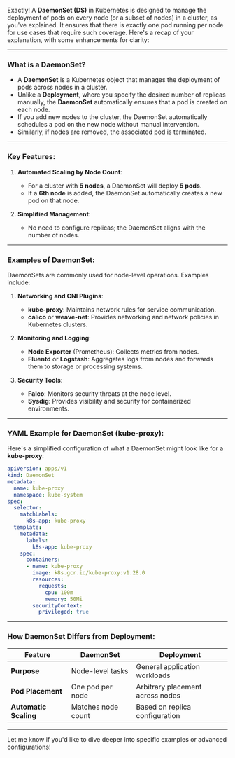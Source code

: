 Exactly! A **DaemonSet (DS)** in Kubernetes is designed to manage the deployment of pods on every node (or a subset of nodes) in a cluster, as you've explained. It ensures that there is exactly one pod running per node for use cases that require such coverage. Here's a recap of your explanation, with some enhancements for clarity:

---

### **What is a DaemonSet?**
- A **DaemonSet** is a Kubernetes object that manages the deployment of pods across nodes in a cluster.
- Unlike a **Deployment**, where you specify the desired number of replicas manually, the **DaemonSet** automatically ensures that a pod is created on each node.
- If you add new nodes to the cluster, the DaemonSet automatically schedules a pod on the new node without manual intervention.
- Similarly, if nodes are removed, the associated pod is terminated.

---

### **Key Features:**
1. **Automated Scaling by Node Count**:
   - For a cluster with **5 nodes**, a DaemonSet will deploy **5 pods**.
   - If a **6th node** is added, the DaemonSet automatically creates a new pod on that node.

2. **Simplified Management**:
   - No need to configure replicas; the DaemonSet aligns with the number of nodes.

---

### **Examples of DaemonSet:**
DaemonSets are commonly used for node-level operations. Examples include:

1. **Networking and CNI Plugins**:
   - **kube-proxy**: Maintains network rules for service communication.
   - **calico** or **weave-net**: Provides networking and network policies in Kubernetes clusters.

2. **Monitoring and Logging**:
   - **Node Exporter** (Prometheus): Collects metrics from nodes.
   - **Fluentd** or **Logstash**: Aggregates logs from nodes and forwards them to storage or processing systems.

3. **Security Tools**:
   - **Falco**: Monitors security threats at the node level.
   - **Sysdig**: Provides visibility and security for containerized environments.

---

### **YAML Example for DaemonSet (kube-proxy):**

Here's a simplified configuration of what a DaemonSet might look like for a **kube-proxy**:

```yaml
apiVersion: apps/v1
kind: DaemonSet
metadata:
  name: kube-proxy
  namespace: kube-system
spec:
  selector:
    matchLabels:
      k8s-app: kube-proxy
  template:
    metadata:
      labels:
        k8s-app: kube-proxy
    spec:
      containers:
      - name: kube-proxy
        image: k8s.gcr.io/kube-proxy:v1.28.0
        resources:
          requests:
            cpu: 100m
            memory: 50Mi
        securityContext:
          privileged: true
```

---

### **How DaemonSet Differs from Deployment:**
| Feature                | **DaemonSet**                      | **Deployment**                   |
|------------------------|-------------------------------------|-----------------------------------|
| **Purpose**            | Node-level tasks                   | General application workloads    |
| **Pod Placement**      | One pod per node                   | Arbitrary placement across nodes |
| **Automatic Scaling**  | Matches node count                 | Based on replica configuration   |

---

Let me know if you'd like to dive deeper into specific examples or advanced configurations!